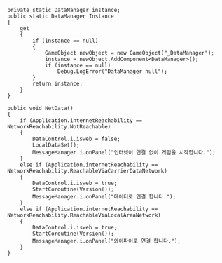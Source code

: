 
	private static DataManager instance;
	public static DataManager Instance
	{
		get
		{
			if (instance == null)
			{
				GameObject newObject = new GameObject("_DataManager");
				instance = newObject.AddComponent<DataManager>();
				if (instance == null)
					Debug.LogError("DataManager null");
			}
			return instance;
		}
	}
  
	public void NetData()
	{
		if (Application.internetReachability == NetworkReachability.NotReachable)
		{
			DataControl.i.isweb = false;
			LocalDataSet();
			MessageManager.i.onPanel("인터넷이 연결 없이 게임을 시작합니다.");
		}
		else if (Application.internetReachability == NetworkReachability.ReachableViaCarrierDataNetwork)
		{
			DataControl.i.isweb = true;
			StartCoroutine(Version());
			MessageManager.i.onPanel("데이터로 연결 합니다.");
		}
		else if (Application.internetReachability == NetworkReachability.ReachableViaLocalAreaNetwork)
		{
			DataControl.i.isweb = true;
			StartCoroutine(Version());
			MessageManager.i.onPanel("와이파이로 연결 합니다.");
		}
	}
  
